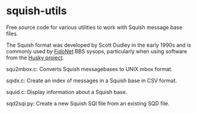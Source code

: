 squish-utils
============

Free source code for various utilities to work with Squish message base
files.


The Squish format was developed by Scott Dudley in the early 1990s and is
commonly used by [FidoNet](https://en.wikipedia.org/wiki/FidoNet) BBS
sysops, particularly when using software from the [Husky
project](https://github.com/huskyproject).

squ2mbox.c: Converts Squish messagebases to UNIX mbox format.

sqidx.c: Create an index of messages in a Squish base in CSV format.

squid.c: Display information about a Squish base.

sqd2sqi.py: Create a new Squish SQI file from an existing SQD file.

